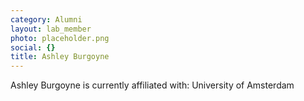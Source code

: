 ```yaml
---
category: Alumni
layout: lab_member
photo: placeholder.png
social: {}
title: Ashley Burgoyne
---
```


Ashley Burgoyne is currently affiliated with: University of Amsterdam